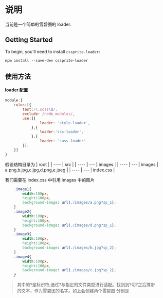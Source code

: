 # 说明

当前是一个简单的雪碧图的 loader.


## Getting Started

To begin, you'll need to install <code>cssprite-loader</code>:

```shell
npm install --save-dev cssprite-loader
```

## 使用方法

#### loader 配置
```js
module:{
    rules:[{
        test:/\.scss\$/,
        exclude: /node_modules/, 
        use:[{
                loader: 'style-loader',
            },{
                loader:'css-loader',
            },{
                loader: 'sass-loader'
        }],
    }]  
}
```
假设结构目录为
| root |
| ---- | src |
| ---- | --- | images |
| ---- | --- | images | a.png,b.jpg,c.jpg,d.png,e.jpeg |
| ---- | --- | index.css |

我们需要在 index.css 中引用 images 中的图片

```css
    .image1{
        width:100px,
        height:100px,
        background-image: url(./images/a.png?sp_1);
    }
    .image2{
        width:100px,
        height:100px,
        background-image: url(./images/d.png?sp_1);
    }
    .image3{
        width:100px,
        height:100px,
        background-image: url(./images/b.jpg?sp_2);
    }
    .image4{
        width:100px,
        height:100px,
        background-image: url(./images/c.jpg?sp_2);
    }
```
>其中的?是标识符,通过?与指定的文件类型进行适配。找到到?切?之后携带的文本，作为雪碧图的名字。如上会创建两个雪碧图
>分别是
